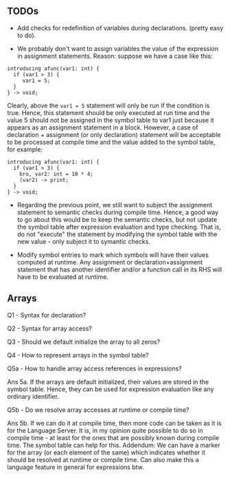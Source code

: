 ## TODOs
- Add checks for redefinition of variables during declarations. (pretty easy to do).

- We probably don't want to assign variables the value of the expression in assignment statements. Reason: suppose we have a case like this:

```
introducing afunc(var1: int) {
  if (var1 > 3) {
     var1 = 5;
  }
} -> void;
```
Clearly, above the `var1 = 5` statement will only be run if the condition is true. Hence,
this statement should be only executed at run time and the value 5 should not be assigned in the symbol table to var1 just because it appears as an assignment statement in a block.
However, a case of declaration + assignment (or only declaration) statement will be acceptable to be processed at compile time and the value added to the symbol table, for example:

```
introducing afunc(var1: int) {
  if (var1 > 3) {
    bro, var2: int = 10 * 4;
    (var2) -> print;
  }
} -> void;
```

- Regarding the previous point, we still want to subject the assignment statement to semantic checks during compile time. Hence, a good way to go about this would be to keep the semantic checks, but not update the symbol table after expression evaluation and type checking. That is, do not "execute" the statement by modifying the symbol table with the new value - only subject it to symantic checks.

- Modify symbol entries to mark which symbols will have their values computed at runtime. Any assignment or declaration+assignment statement that has another identifier and/or a function call in its RHS will have to be evaluated at runtime.

## Arrays

Q1 - Syntax for declaration?


Q2 - Syntax for array access?


Q3 - Should we default initialize the array to all zeros?


Q4 - How to represent arrays in the symbol table?


Q5a - How to handle array access references in expressions?

Ans 5a. If the arrays are default initialized, their values are stored in the
symbol table. Hence, they can be used for expression evaluation like any ordinary identifier.

Q5b - Do we resolve array accesses at runtime or compile time?


Ans 5b. If we can do it at compile time, then more code can be taken as it is for the Language Server. It is, in my opinion quite possible to do so in compile time - at least for the ones that are possibly known during compile time. The symbol table can help for this.
Addendum: We can have a marker for the array (or each element of the same) which indicates whether it should be resolved at runtime or compile time. Can also make this a language feature in general for expressions btw.

